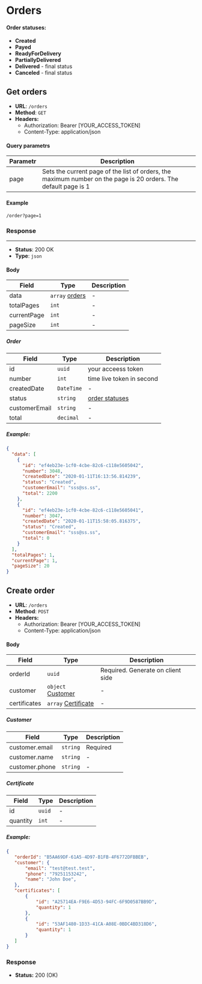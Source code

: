 # Orders

#### Order statuses:
* <b>Created</b>
* <b>Payed</b>
* <b>ReadyForDelivery</b>
* <b>PartiallyDelivered</b>
* <b>Delivered</b> - final status
* <b>Canceled</b> - final status

## Get orders

* <b>URL</b>: `/orders`
* <b>Method</b>: `GET`
* <b>Headers:</b>
  - Authorization: Bearer [YOUR_ACCESS_TOKEN]
  - Content-Type: application/json

#### Query parametrs
| Parametr 	|   Description                                         	|
|--------	  | -----------------------------------------------------	|
| page   	  |    Sets the current page of the list of orders, the maximum number on the page is 20 orders. The default page is 1 |

#### Example
`/order?page=1`

### Response
<hr />

* <b>Status</b>: 200 OK
* <b>Type</b>: `json`

#### Body
| Field 	| Type              	| Description                                         	|
|--------	|-----------------------	|-----------------------------------------------------	|
| data   	| `array`   [ orders ](#order )       	      | - |
| totalPages   	| `int`       	      | - |
| currentPage   	| `int`       	      | - |
| pageSize   	| `int`       	      | - |


##### Order
| Field 	| Type              	| Description                                         	|
|--------	|-----------------------	|-----------------------------------------------------	|
| id   	| `uuid`       	      | your acceess token |
| number   	| `int`       	      | time live token in second |
| createdDate   	| `DateTime`       	      | - |
| status   	| `string`       	      |  [ order statuses ](#order-statuses) |
| customerEmail   	| `string`       	      | - |
| total   	| `decimal`       	      | - |

##### Example:

```json
{
  "data": [
    {
      "id": "ef4eb23e-1cf0-4cbe-82c6-c118e5605042",
      "number": 3048,
      "createdDate": "2020-01-11T16:13:56.814239",
      "status": "Created",
      "customerEmail": "sss@ss.ss",
      "total": 2200
    },
    {
      "id": "ef4eb23e-1cf0-4cbe-82c6-c118e5605041",
      "number": 3047,
      "createdDate": "2020-01-11T15:58:05.816375",
      "status": "Created",
      "customerEmail": "sss@ss.ss",
      "total": 0
    }
  ],
  "totalPages": 1,
  "currentPage": 1,
  "pageSize": 20
}
```







## Create order
* <b>URL</b>: `/orders`
* <b>Method</b>: `POST`
* <b>Headers:</b>
  - Authorization: Bearer [YOUR_ACCESS_TOKEN]
  - Content-Type: application/json

#### Body
| Field 	| Type              	| Description                                         	|
|--------	|-----------------------	|-----------------------------------------------------	|
| orderId   	| `uuid`       	      |  Required. Generate on client side
| customer   	| `object`  [ Customer ](#customer )       	      | - |
| certificates   	| `array`     [ Certificate ](#certificate )     	      | - |

##### Customer
| Field 	| Type              	| Description                                         	|
|--------	|-----------------------	|-----------------------------------------------------	|
| customer.email   	| `string`       	      | Required |
| customer.name   	| `string`       	      |  - |
| customer.phone   	| `string`       	      | - |

##### Certificate
| Field 	| Type              	| Description                                         	|
|--------	|-----------------------	|-----------------------------------------------------	|
| id   	| `uuid`       	      | - |
| quantity   	| `int`       	      | - |



 ##### Example:
 ````json
{
    "orderId": "B5AA69DF-61A5-4D97-B1FB-4F6772DFBBEB",
    "customer": {
        "email": "test@test.test",
        "phone": "79251153242",         
        "name": "John Doe",
    },
    "certificates": [
        {
            "id": "A25714EA-F9E6-4D53-94FC-6F9D0587BB9D",
            "quantity": 1
        },
        {
            "id": "53AF1480-1D33-41CA-A08E-0BDC4BD318D6",
            "quantity": 1
        }
    ]
}
 ````

  ### Response
  * <b>Status:</b> 200 (OK)

<!-- # Orders

### Request
 <b>Url:</b> https://api.vektor-adv.com/api/orders <br>
 <b>Method:</b> POST <br>
 <b>Type:</b> JSON <br>
  <b>Headers:</b>
  - Authorization: Bearer [YOUR_ACCESS_TOKEN]
  - Content-Type: application/json
  ##### BODY:
  - <b>orderId</b> <small>(uuid, required)</small> - generate client side
  - <b>customer</b> <small>(object, required)</small>
    - <b>customer.email</b> <small>(string, required)</small>
    - <b>customer.name</b> <small>(string)</small>
    - <b>customer.phone</b> <small>(string)</small>
  - <b>certificates</b> <small>(array, required)</small>
    - <b>certificates[0].id</b> <small>(uuid, required)</small> - get from <i>Get certificates</i>
    - <b>certificates[0].quantity</b> <small>(int,required)</small>
 
 ##### Example:
 ````json
{
    "orderId": "B5AA69DF-61A5-4D97-B1FB-4F6772DFBBEB",
    "customer": {
        "email": "test@test.test",
        "phone": "79251153242",         
        "name": "John Doe",
    },
    "certificates": [
        {
            "id": "A25714EA-F9E6-4D53-94FC-6F9D0587BB9D",
            "quantity": 1
        },
        {
            "id": "53AF1480-1D33-41CA-A08E-0BDC4BD318D6",
            "quantity": 1
        }
    ]
}
 ````
 ### Response
 
   <b>Type:</b> json
   
   <b>Status:</b> 200 (OK)
 
 #### Errors
 
 <b>Status:</b> 400 (Bad request)
 ````json
{
  "message": "Invalid request",
  "status": 400,
  "errors": {
    "Customer.Email": [
      "The Email field is required."
    ]
  }
}
 ````




 # Get orders

### Request
 <b>Url:</b> https://api.vektor-adv.com/api/orders <br>
 <b>Method:</b> POST <br>
 <b>Type:</b> JSON <br>
  <b>Headers:</b>
  - Authorization: Bearer [YOUR_ACCESS_TOKEN]
  - Content-Type: application/json
  ##### BODY:
  - <b>orderId</b> <small>(uuid, required)</small> - generate client side
  - <b>customer</b> <small>(object, required)</small>
    - <b>customer.email</b> <small>(string, required)</small>
    - <b>customer.name</b> <small>(string)</small>
    - <b>customer.phone</b> <small>(string)</small>
  - <b>certificates</b> <small>(array, required)</small>
    - <b>certificates[0].id</b> <small>(uuid, required)</small> - get from <i>Get certificates</i>
    - <b>certificates[0].quantity</b> <small>(int,required)</small>
 
 ##### Example:
 ````
{
    "orderId": "B5AA69DF-61A5-4D97-B1FB-4F6772DFBBEB",
    "customer": {
        "email": "test@test.test",
        "phone": "79251153242",         
        "name": "John Doe",
    },
    "certificates": [
        {
            "id": "A25714EA-F9E6-4D53-94FC-6F9D0587BB9D",
            "quantity": 1
        },
        {
            "id": "53AF1480-1D33-41CA-A08E-0BDC4BD318D6",
            "quantity": 1
        }
    ]
}
 ````
 ### Response
 
   <b>Type:</b> json
   
   <b>Status:</b> 200 (OK)
 
 #### Errors
 
 <b>Status:</b> 400 (Bad request)
 ````
{
  "message": "Invalid request",
  "status": 400,
  "errors": {
    "Customer.Email": [
      "The Email field is required."
    ]
  }
}
 ```` -->